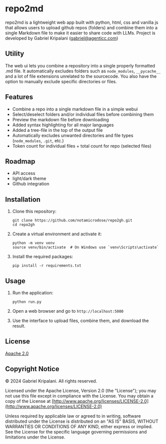 # repo2md

repo2md is a lightweight web app built with python, html, css and vanilla js that allows users to upload github repos (folders) and combine them into a single Markdown file to make it easier to share code with LLMs. Project is developed by Gabriel Kripalani (gabriel@agenticc.com)

## Utility
The web ui lets you combine a repository into a single properly formatted .md file. It automatically excludes folders such as `node_modules`, `__pycache__` and a lot of file extensions unrelated to the sourcecode. You also have the option to manually exclude specific directories or files.

## Features

- Combine a repo into a single markdown file in a simple webui
- Select/deselect folders and/or individual files before combining them
- Preview the markdown file before downloading
- Added syntax highlighting for all major languages
- Added a tree-file in the top of the output file
- Automatically excludes unwanted directories and file types (`node_modules`, `.git`, etc.)
- Token count for individual files + total count for repo (selected files)

## Roadmap
- API access
- light/dark theme
- Github integration

## Installation

1. Clone this repository:
   ```
   git clone https://github.com/notamicrodose/repo2gh.git
   cd repo2gh
   ```

2. Create a virtual environment and activate it:
   ```
   python -m venv venv
   source venv/bin/activate  # On Windows use `venv\Scripts\activate`
   ```

3. Install the required packages:
   ```
   pip install -r requirements.txt
   ```

## Usage

1. Run the application:
   ```
   python run.py
   ```

2. Open a web browser and go to `http://localhost:5000`

3. Use the interface to upload files, combine them, and download the result.

## License
[Apache 2.0](https://choosealicense.com/licenses/apache-2.0/)

## Copyright Notice

© 2024 Gabriel Kripalani. All rights reserved.

Licensed under the Apache License, Version 2.0 (the "License"); you may not use this file except in compliance with the License. You may obtain a copy of the License at [http://www.apache.org/licenses/LICENSE-2.0](http://www.apache.org/licenses/LICENSE-2.0)

Unless required by applicable law or agreed to in writing, software distributed under the License is distributed on an "AS IS" BASIS, WITHOUT WARRANTIES OR CONDITIONS OF ANY KIND, either express or implied. See the License for the specific language governing permissions and limitations under the License.